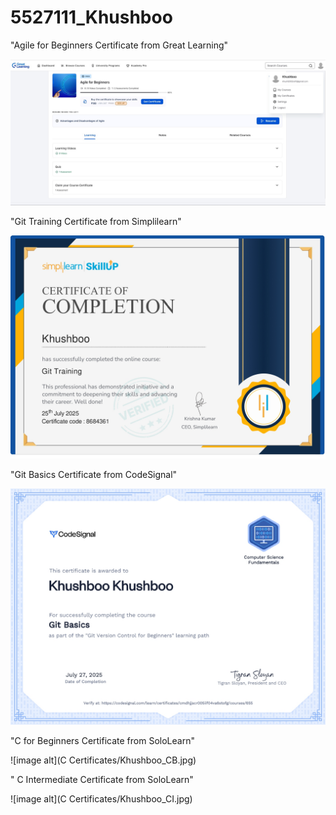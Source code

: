 # 5527111_Khushboo 

"Agile for Beginners Certificate from Great Learning"

![image alt](SDLC/5527111_GreatLearning.jpg)

"Git Training Certificate from Simplilearn"

![image alt](Git_Certificate/5527111_simplilearn.jpg)

"Git Basics Certificate from CodeSignal"

![image alt](Git_Certificate/5527111_khushboo.jpg)

"C for Beginners Certificate from SoloLearn"

![image alt](C Certificates/Khushboo_CB.jpg)

" C Intermediate Certificate from SoloLearn"

![image alt](C Certificates/Khushboo_CI.jpg)

